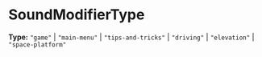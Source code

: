 # SoundModifierType

**Type:** `"game"` | `"main-menu"` | `"tips-and-tricks"` | `"driving"` | `"elevation"` | `"space-platform"`

